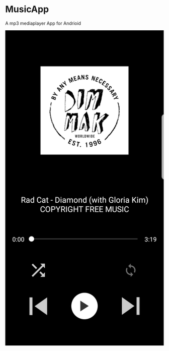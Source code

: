 # MusicApp
A mp3 mediaplayer App for Andrioid

![Screenshot of app](https://github.com/ThomasAch/MusicApp/blob/master/MusicApp%20Screenshot.jpg)

